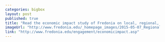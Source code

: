 ```yaml
---
categories: bigbox
layout: post
published: true
title: "Read the economic impact study of Fredonia on local, regional, and state economies"
imageUrl: "http://www.fredonia.edu/_homepage_images/2015-05-07_Regional-Impact-chart-summary.jpg"
link: "http://www.fredonia.edu/engagement/economicimpact.asp"
---
```



